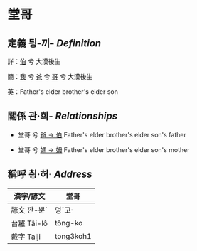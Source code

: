 # 堂哥
## 定義 딍-끼- _Definition_
詳：[伯](member10.md) 兮 大漢後生

簡：[我](member1.md) 兮 [爸](member2.md) 兮 [哥](member10.md) 兮 大漢後生

英：Father's elder brother's elder son

## 關係 관·희- _Relationships_

- 堂哥 兮 [爸 → 伯](member10.md) Father's elder brother's elder son's father

- 堂哥 兮 [媽 → 姆](member33.md) Father's elder brother's elder son's mother



## 稱呼 칑·허· _Address_

漢字/諺文 | 堂哥
--- | ---
諺文 깐-뿐ˆ | 덩ˆ고·
台羅 Tâi-lô | tông-ko
戴字 Taiji | tong3koh1



